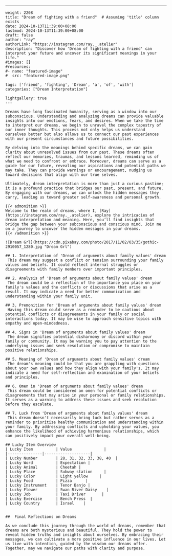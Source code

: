 ---
    weight: 2208
    title: "Dream of fighting with a friend"  # Assuming 'title' column exists
    date: 2024-10-13T11:39:00+08:00
    lastmod: 2024-10-13T11:39:00+08:00
    draft: false
    author: "ray"
    authorLink: "https://instagram.com/ray._.atelier"
    description: "Discover how 'Dream of fighting with a friend' can interpret your future and uncover its significant meanings in your life."
    #images: []
    #resources:
    #- name: "featured-image"
    #  src: "featured-image.png"
    
    tags: ['friend', 'fighting', 'Dream', 'a', 'of', 'with']
    categories: ["Dream Interpretation"]
    
    lightgallery: true
    ---
    
    Dreams have long fascinated humanity, serving as a window into our subconscious. Understanding and analyzing dreams can provide valuable insights into our emotions, fears, and desires. When we take the time to interpret our dreams, we begin to unravel the complex tapestry of our inner thoughts. This process not only helps us understand ourselves better but also allows us to connect our past experiences with our present circumstances and future possibilities.
    
    By delving into the meanings behind specific dreams, we can gain clarity about unresolved issues from our past. These dreams often reflect our memories, traumas, and lessons learned, reminding us of what we need to confront or embrace. Moreover, dreams can serve as a guide for our future, revealing our aspirations and potential paths we may take. They can provide warnings or encouragement, nudging us toward decisions that align with our true selves.
    
    Ultimately, dream interpretation is more than just a curious pastime; it is a profound practice that bridges our past, present, and future. By engaging with our dreams, we can unlock the hidden messages they carry, leading us toward greater self-awareness and personal growth.
    
    {{< admonition >}}
    Welcome to the realm of dreams, where I, [Ray](https://instagram.com/ray._.atelier), explore the intricacies of dream interpretation and meaning. Here, you’ll find insights that bridge the gap between your subconscious and conscious mind. Join me on a journey to uncover the hidden messages in your dreams.
    {{< /admonition >}}
    
    ![Dream Grl](https://cdn.pixabay.com/photo/2017/11/02/03/35/gothic-2910057_1280.jpg "Dream Grl")
    
    ## 1. Interpretation of 'Dream of arguments about family values' dream
     This dream may suggest a conflict or tension surrounding your family values and beliefs. It could reflect internal struggles or disagreements with family members over important principles.
    
    ## 2. Analysis of 'Dream of arguments about family values' dream
     The dream could be a reflection of the importance you place on your family's values and the conflicts or discussions that arise as a result. It may indicate a need for better communication and understanding within your family unit.
    
    ## 3. Premonition for 'Dream of arguments about family values' dream
     Having this dream could serve as a reminder to be cautious about potential conflicts or disagreements in your family or social interactions today. It may be wise to approach sensitive topics with empathy and open-mindedness.
    
    ## 4. Signs in 'Dream of arguments about family values' dream
     The dream signifies potential disharmony or discord within your family or community. It may be warning you to pay attention to the underlying issues and seek resolution or compromise to maintain positive relationships.
    
    ## 5. Meaning of 'Dream of arguments about family values' dream
     The dream's meaning could be that you are grappling with questions about your own values and how they align with your family's. It may indicate a need for self-reflection and examination of your beliefs and principles.
    
    ## 6. Omen in 'Dream of arguments about family values' dream
     This dream could be considered an omen for potential conflicts or disagreements that may arise in your personal or family relationships. It serves as a warning to address these issues and seek resolution before they escalate.
    
    ## 7. Luck from 'Dream of arguments about family values' dream
     This dream doesn't necessarily bring luck but rather serves as a reminder to prioritize healthy communication and understanding within your family. By addressing conflicts and upholding your values, you enhance the likelihood of achieving harmonious relationships, which can positively impact your overall well-being.
    
    ## Lucky Item Overview
    | Lucky Item          | Value              |
    |---------------|--------------------|
    | Lucky Number        | 28, 31, 32, 33, 38, 40  |
    | Lucky Word          | Expectation |
    | Lucky Animal        | Cheetah |
    | Lucky Place         | Subway station     |
    | Lucky Color         | Light yellow     |
    | Lucky Food          | Pizza      |
    | Lucky Instrument    | Tenor Banjo |
    | Lucky Flower        | Swan River Daisy    |
    | Lucky Job           | Taxi Driver       |
    | Lucky Exercise      | Bench Press  |
    | Lucky Country       | Israel    |
    
    
    ##  Final Reflections on Dreams
    
    As we conclude this journey through the world of dreams, remember that dreams are both mysterious and beautiful. They hold the power to reveal hidden truths and insights about ourselves. By embracing their messages, we can cultivate a more positive influence in our lives. Let us live with intention, guided by the wisdom our dreams offer. Together, may we navigate our paths with clarity and purpose.
    